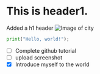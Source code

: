 # This is header1.
Added a h1 header
![Image of city](https://images.unsplash.com/photo-1477959858617-67f85cf4f1df?ixlib=rb-4.0.3&ixid=M3wxMjA3fDB8MHxleHBsb3JlLWZlZWR8MXx8fGVufDB8fHx8fA%3D%3D&auto=format&fit=crop&w=800&q=60)
``` python
print("Hello, world!");
```
- [ ] Complete github tutorial
- [ ] upload screenshot
- [x] Introduce myself to the world
